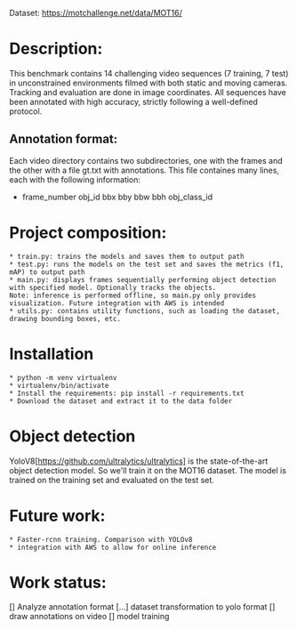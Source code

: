 Dataset: https://motchallenge.net/data/MOT16/

# Description:
This benchmark contains 14 challenging video sequences (7 training, 7 test) in unconstrained environments filmed with both static and moving cameras. Tracking and evaluation are done in image coordinates. All sequences have been annotated with high accuracy, strictly following a well-defined protocol.

## Annotation format:
Each video directory contains two subdirectories, one with the frames and the other with a file gt.txt with annotations.
This file containes many lines, each with the following information:
* frame_number obj_id bbx bby bbw bbh obj_class_id


# Project composition:
    * train.py: trains the models and saves them to output path
    * test.py: runs the models on the test set and saves the metrics (f1, mAP) to output path
    * main.py: displays frames sequentially performing object detection with specified model. Optionally tracks the objects.
    Note: inference is performed offline, so main.py only provides visualization. Future integration with AWS is intended
    * utils.py: contains utility functions, such as loading the dataset, drawing bounding boxes, etc.

# Installation
    * python -m venv virtualenv
    * virtualenv/bin/activate
    * Install the requirements: pip install -r requirements.txt
    * Download the dataset and extract it to the data folder

# Object detection
YoloV8[https://github.com/ultralytics/ultralytics] is the state-of-the-art object detection model. So we'll train it on the MOT16 dataset. The model is trained on the training set and evaluated on the test set.

# Future work:
    * Faster-rcnn training. Comparison with YOLOv8
    * integration with AWS to allow for online inference


# Work status:
[] Analyze annotation format
[...] dataset transformation to yolo format
[] draw annotations on video
[] model training